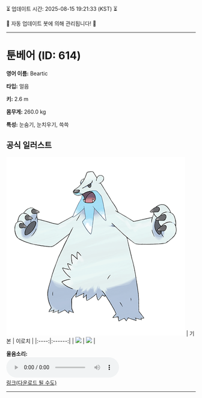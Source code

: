 
⏳ 업데이트 시간: 2025-08-15 19:21:33 (KST) ⏳

🤖 자동 업데이트 봇에 의해 관리됩니다! 🤖

---

# 툰베어 (ID: 614)
**영어 이름:** Beartic

**타입:** 얼음

**키:** 2.6 m

**몸무게:** 260.0 kg

**특성:** 눈숨기, 눈치우기, 쓱쓱

## 공식 일러스트
![](https://raw.githubusercontent.com/PokeAPI/sprites/master/sprites/pokemon/other/official-artwork/614.png)
| 기본 | 이로치 |
|:----:|:------:|
| <img src="http://play.pokemonshowdown.com/sprites/ani/beartic.gif" width="200"> | <img src="http://play.pokemonshowdown.com/sprites/ani-shiny/beartic.gif" width="200"> |

**울음소리:**<br><audio controls src="https://raw.githubusercontent.com/PokeAPI/cries/main/cries/pokemon/latest/614.ogg"></audio><br> [링크(다운로드 될 수도)](https://raw.githubusercontent.com/PokeAPI/cries/main/cries/pokemon/latest/614.ogg)


---
